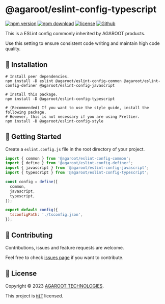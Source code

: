 # @agaroot/eslint-config-typescript

[![npm version](https://badge.fury.io/js/@agaroot%2Feslint-config-typescript.svg)](https://www.npmjs.com/package/@agaroot/eslint-config-typescript)
[![npm download](https://img.shields.io/npm/dm/@agaroot/eslint-config-typescript.svg)](https://www.npmjs.com/package/@agaroot/eslint-config-typescript)
[![license](https://img.shields.io/badge/License-MIT-green.svg)](https://github.com/agaroot-technologies/eslint-config/blob/main/packages/typescript/LICENSE)
[![Github](https://img.shields.io/github/followers/agaroot-technologies?label=Follow&logo=github&style=social)](https://github.com/orgs/agaroot-technologies/followers)

This is a ESLint config commonly inherited by AGAROOT products.

Use this setting to ensure consistent code writing and maintain high code quality.

## 🚀 Installation

```shell
# Install peer dependencies.
npm install -D eslint @agaroot/eslint-config-common @agaroot/eslint-config-definer @agaroot/eslint-config-javascript

# Install this package.
npm install -D @agaroot/eslint-config-typescript

# (Recommended) If you want to use the style guide, install the following package.
# However, this is not necessary if you are using Prettier.
npm install -D @agaroot/eslint-config-style
```

## 👏 Getting Started

Create a `eslint.config.js` file in the root directory of your project.

```js
import { common } from '@agaroot/eslint-config-common';
import { define } from '@agaroot/eslint-config-definer';
import { javascript } from '@agaroot/eslint-config-javascript';
import { typescript } from '@agaroot/eslint-config-typescript';

const config = define([
  common,
  javascript,
  typescript,
]);

export default config({
  tsconfigPath: './tsconfig.json',
});
```

## 🤝 Contributing

Contributions, issues and feature requests are welcome.

Feel free to check [issues page](https://github.com/agaroot-technologies/eslint-config/issues) if you want to contribute.

## 📝 License

Copyright © 2023 [AGAROOT TECHNOLOGIES](https://tech.agaroot.co.jp/).

This project is [```MIT```](https://github.com/agaroot-technologies/eslint-config/blob/main/packages/typescript/LICENSE) licensed.
